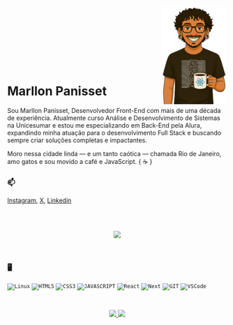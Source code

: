 <img align="right" width="150px" style="margin-top:-20px" src="https://raw.githubusercontent.com/marllonpanisset/marllonpanisset/refs/heads/main/avatar.png">
</br>
</br>
</br>
</br>
</br>
</br>
</br>

<div display="inline-block"> 
 <h1 align="left">Marllon Panisset</h1>
</div>

Sou Marllon Panisset, Desenvolvedor Front-End com mais de uma década de experiência. Atualmente curso Análise e Desenvolvimento de Sistemas na Unicesumar e estou me especializando em Back-End pela Alura, expandindo minha atuação para o desenvolvimento Full Stack e buscando sempre criar soluções completas e impactantes.

Moro nessa cidade linda — e um tanto caótica — chamada Rio de Janeiro, amo gatos e sou movido a café e JavaScript. { ☕ }

### 📫
[Instagram](https://www.instagram.com/typeof.dev/), [X](https://x.com/marllonpanisset), [Linkedin](https://www.linkedin.com/in/marllon-panisset/)

</br>
</br>
<p align="center">
  <img src="https://super.abril.com.br/wp-content/uploads/2016/09/super_imggato_digitando_0.gif" width="350">
</p>

</br>

### 🖥️ 
<code><img width="40px" src="https://www.svgrepo.com/show/452054/linux.svg" title = "Linux"/></code>
<code><img width="40px" src="https://cdn.jsdelivr.net/gh/devicons/devicon/icons/html5/html5-original-wordmark.svg" title = "HTML5"/></code>
<code><img width="40px" src="https://cdn.jsdelivr.net/gh/devicons/devicon/icons/css3/css3-original-wordmark.svg" title = "CSS3"/></code>
<code><img width="40px" src="https://cdn.jsdelivr.net/gh/devicons/devicon/icons/javascript/javascript-original.svg" title = "JAVASCRIPT"/></code>
<code><img width="40px" src="https://www.svgrepo.com/show/452092/react.svg" title = "React"/></code>
<code><img width="40px" src="https://www.svgrepo.com/show/306466/next-dot-js.svg" title = "Next"/></code>
<code><img width="40px" src="https://www.svgrepo.com/show/452210/git.svg" title = "GIT"/></code>
<code><img width="40px" src="https://www.svgrepo.com/show/452129/vs-code.svg" title = "VSCode"/></code>

</br>

<p align="center">
<a href="https://github.com/marllonpanisset">
  <img height="180em" src="https://github-readme-stats-eight-theta.vercel.app/api?username=marllonpanisset&show_icons=true&theme=algolia&include_all_commits=true&count_private=true"/>
  <img height="180em" src="https://github-readme-stats-eight-theta.vercel.app/api/top-langs/?username=marllonpanisset&layout=compact&langs_count=8&theme=algolia"/>
</a>
</p>
